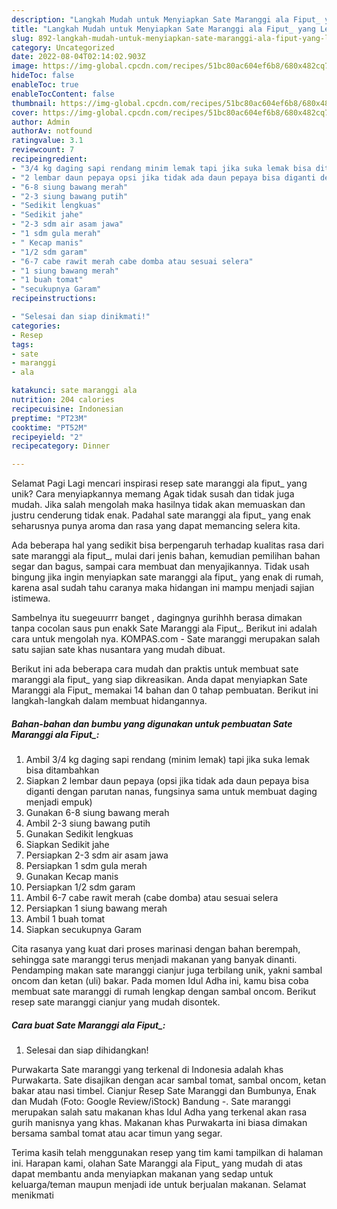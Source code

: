 ```yaml
---
description: "Langkah Mudah untuk Menyiapkan Sate Maranggi ala Fiput_ yang Lezat, Lezat"
title: "Langkah Mudah untuk Menyiapkan Sate Maranggi ala Fiput_ yang Lezat, Lezat"
slug: 892-langkah-mudah-untuk-menyiapkan-sate-maranggi-ala-fiput-yang-lezat-lezat
category: Uncategorized
date: 2022-08-04T02:14:02.903Z
image: https://img-global.cpcdn.com/recipes/51bc80ac604ef6b8/680x482cq70/sate-maranggi-ala-fiput_-foto-resep-utama.jpg
hideToc: false
enableToc: true
enableTocContent: false
thumbnail: https://img-global.cpcdn.com/recipes/51bc80ac604ef6b8/680x482cq70/sate-maranggi-ala-fiput_-foto-resep-utama.jpg
cover: https://img-global.cpcdn.com/recipes/51bc80ac604ef6b8/680x482cq70/sate-maranggi-ala-fiput_-foto-resep-utama.jpg
author: Admin
authorAv: notfound
ratingvalue: 3.1
reviewcount: 7
recipeingredient:
- "3/4 kg daging sapi rendang minim lemak tapi jika suka lemak bisa ditambahkan"
- "2 lembar daun pepaya opsi jika tidak ada daun pepaya bisa diganti dengan parutan nanas fungsinya sama untuk membuat daging menjadi empuk"
- "6-8 siung bawang merah"
- "2-3 siung bawang putih"
- "Sedikit lengkuas"
- "Sedikit jahe"
- "2-3 sdm air asam jawa"
- "1 sdm gula merah"
- " Kecap manis"
- "1/2 sdm garam"
- "6-7 cabe rawit merah cabe domba atau sesuai selera"
- "1 siung bawang merah"
- "1 buah tomat"
- "secukupnya Garam"
recipeinstructions:

- "Selesai dan siap dinikmati!"
categories:
- Resep
tags:
- sate
- maranggi
- ala

katakunci: sate maranggi ala 
nutrition: 204 calories
recipecuisine: Indonesian
preptime: "PT23M"
cooktime: "PT52M"
recipeyield: "2"
recipecategory: Dinner

---
```



Selamat Pagi Lagi mencari inspirasi resep sate maranggi ala fiput_ yang unik? Cara menyiapkannya memang Agak tidak susah dan tidak juga mudah. Jika salah mengolah maka hasilnya tidak akan memuaskan dan justru cenderung tidak enak. Padahal sate maranggi ala fiput_ yang enak seharusnya punya aroma dan rasa yang dapat memancing selera kita.


Ada beberapa hal yang sedikit bisa berpengaruh terhadap kualitas rasa dari sate maranggi ala fiput_, mulai dari jenis bahan, kemudian pemilihan bahan segar dan bagus, sampai cara membuat dan menyajikannya. Tidak usah bingung jika ingin menyiapkan sate maranggi ala fiput_ yang enak di rumah, karena asal sudah tahu caranya maka hidangan ini mampu menjadi sajian istimewa.

Sambelnya itu suegeuurrr banget , dagingnya gurihhh berasa dimakan tanpa cocolan saus pun enakk Sate Maranggi ala Fiput_. Berikut ini adalah cara untuk mengolah nya. KOMPAS.com - Sate maranggi merupakan salah satu sajian sate khas nusantara yang mudah dibuat.


Berikut ini ada beberapa cara mudah dan praktis untuk membuat sate maranggi ala fiput_ yang siap dikreasikan. Anda dapat menyiapkan Sate Maranggi ala Fiput_ memakai 14 bahan dan 0 tahap pembuatan. Berikut ini langkah-langkah dalam membuat hidangannya.

<!--inarticleads1-->

##### Bahan-bahan dan bumbu yang digunakan untuk pembuatan Sate Maranggi ala Fiput_:

1. Ambil 3/4 kg daging sapi rendang (minim lemak) tapi jika suka lemak bisa ditambahkan
1. Siapkan 2 lembar daun pepaya (opsi jika tidak ada daun pepaya bisa diganti dengan parutan nanas, fungsinya sama untuk membuat daging menjadi empuk)
1. Gunakan 6-8 siung bawang merah
1. Ambil 2-3 siung bawang putih
1. Gunakan Sedikit lengkuas
1. Siapkan Sedikit jahe
1. Persiapkan 2-3 sdm air asam jawa
1. Persiapkan 1 sdm gula merah
1. Gunakan  Kecap manis
1. Persiapkan 1/2 sdm garam
1. Ambil 6-7 cabe rawit merah (cabe domba) atau sesuai selera
1. Persiapkan 1 siung bawang merah
1. Ambil 1 buah tomat
1. Siapkan secukupnya Garam


Cita rasanya yang kuat dari proses marinasi dengan bahan berempah, sehingga sate maranggi terus menjadi makanan yang banyak dinanti. Pendamping makan sate maranggi cianjur juga terbilang unik, yakni sambal oncom dan ketan (uli) bakar. Pada momen Idul Adha ini, kamu bisa coba membuat sate maranggi di rumah lengkap dengan sambal oncom. Berikut resep sate maranggi cianjur yang mudah disontek. 

<!--inarticleads2-->

##### Cara buat Sate Maranggi ala Fiput_:


1. Selesai dan siap dihidangkan!

Purwakarta Sate maranggi yang terkenal di Indonesia adalah khas Purwakarta. Sate disajikan dengan acar sambal tomat, sambal oncom, ketan bakar atau nasi timbel. Cianjur Resep Sate Maranggi dan Bumbunya, Enak dan Mudah (Foto: Google Review/iStock) Bandung -. Sate maranggi merupakan salah satu makanan khas Idul Adha yang terkenal akan rasa gurih manisnya yang khas. Makanan khas Purwakarta ini biasa dimakan bersama sambal tomat atau acar timun yang segar. 

Terima kasih telah menggunakan resep yang tim kami tampilkan di halaman ini. Harapan kami, olahan Sate Maranggi ala Fiput_ yang mudah di atas dapat membantu anda menyiapkan makanan yang sedap untuk keluarga/teman maupun menjadi ide untuk berjualan makanan. Selamat menikmati

